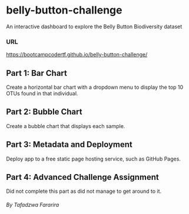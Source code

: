 # belly-button-challenge
An interactive dashboard to explore the Belly Button Biodiversity dataset
### URL
https://bootcampcodertf.github.io/belly-button-challenge/

## Part 1: Bar Chart
Create a horizontal bar chart with a dropdown menu to display the top 10 OTUs found in that individual.

## Part 2: Bubble Chart
Create a bubble chart that displays each sample.

## Part 3: Metadata and Deployment
Deploy app to a free static page hosting service, such as GitHub Pages.

## Part 4: Advanced Challenge Assignment
Did not complete this part as did not manage to get around to it.


###### By Tafadzwa Fararira
